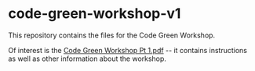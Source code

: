 # code-green-workshop-v1


This repository contains the files for the Code Green Workshop.

Of interest is the [Code Green Workshop Pt 1.pdf](http://Code+Green+Workshop+Pt+1.pdf) -- it contains instructions as well as other information about the workshop.

